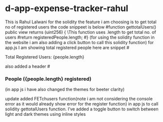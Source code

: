 # d-app-expense-tracker-rahul
This is Rahul Lalwani
for the solidity 
the feature i am choosing is to get total no of registered users the code snippeet  is below
 #function gettotalUsers() public view returns (uint256) { \\This function uses .length to get total no. of users
    #return registeredPeople.length;
    #} (for using the solidity function in the website i am also adding a click button to call this solidity function)
    for app.js I am showing total registered people
    here are snippet
    #<p>Total Registered Users: {people.length}</p>
    also added a header
    #<h3>People ({people.length} registered)</h3>
    (in app js i have also changed the themes for beeter clarity)
   
update added FETchusers function(note i am not considering the console error as it would already show error for the register function) in app js to call solidity gettotalUsers function.
I’ve added a toggle button to switch between light and dark themes using inline styles

